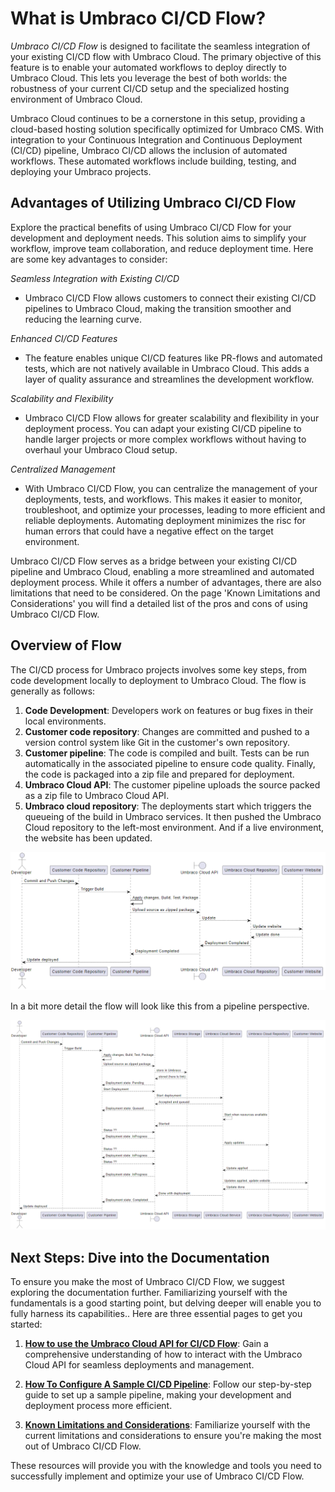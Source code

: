 # What is Umbraco CI/CD Flow?

_Umbraco CI/CD Flow_ is designed to facilitate the seamless integration of your existing CI/CD flow with Umbraco Cloud. The primary objective of this feature is to enable your automated workflows to deploy directly to Umbraco Cloud. This lets you leverage the best of both worlds: the robustness of your current CI/CD setup and the specialized hosting environment of Umbraco Cloud.

Umbraco Cloud continues to be a cornerstone in this setup, providing a cloud-based hosting solution specifically optimized for Umbraco CMS. With integration to your Continuous Integration and Continuous Deployment (CI/CD) pipeline, Umbraco CI/CD allows the inclusion of automated workflows. These automated workflows include building, testing, and deploying your Umbraco projects. 

## Advantages of Utilizing Umbraco CI/CD Flow

Explore the practical benefits of using Umbraco CI/CD Flow for your development and deployment needs. This solution aims to simplify your workflow, improve team collaboration, and reduce deployment time. Here are some key advantages to consider:

_Seamless Integration with Existing CI/CD_
- Umbraco CI/CD Flow allows customers to connect their existing CI/CD pipelines to Umbraco Cloud, making the transition smoother and reducing the learning curve.

_Enhanced CI/CD Features_
- The feature enables unique CI/CD features like PR-flows and automated tests, which are not natively available in Umbraco Cloud. This adds a layer of quality assurance and streamlines the development workflow.

_Scalability and Flexibility_
- Umbraco CI/CD Flow allows for greater scalability and flexibility in your deployment process. You can adapt your existing CI/CD pipeline to handle larger projects or more complex workflows without having to overhaul your Umbraco Cloud setup.

_Centralized Management_
- With Umbraco CI/CD Flow, you can centralize the management of your deployments, tests, and workflows. This makes it easier to monitor, troubleshoot, and optimize your processes, leading to more efficient and reliable deployments. Automating deployment minimizes the risc for human errors that could have a negative effect on the target environment.

Umbraco CI/CD Flow serves as a bridge between your existing CI/CD pipeline and Umbraco Cloud, enabling a more streamlined and automated deployment process. While it offers a number of advantages, there are also limitations that need to be considered. On the page 'Known Limitations and Considerations' you will find a detailed list of the pros and cons of using Umbraco CI/CD Flow.

## Overview of Flow

The CI/CD process for Umbraco projects involves some key steps, from code development locally to deployment to Umbraco Cloud. The flow is generally as follows:

1. **Code Development**: Developers work on features or bug fixes in their local environments.
2. **Customer code repository**: Changes are committed and pushed to a version control system like Git in the customer's own repository.
3. **Customer pipeline**: The code is compiled and built. Tests can be run automatically in the associated pipeline to ensure code quality. Finally, the code is packaged into a zip file and prepared for deployment.
4. **Umbraco Cloud API**: The customer pipeline uploads the source packed as a zip file to Umbraco Cloud API.
5. **Umbraco cloud repository**: The deployments start which triggers the queueing of the build in Umbraco services. It then pushed the Umbraco Cloud repository to the left-most environment. And if a live environment, the website has been updated.

![Basic overview](../../images/NewBasicFlow.png)

In a bit more detail the flow will look like this from a pipeline perspective.

![Detailed overview](../../images/NewAdvancedFlow.png)

## Next Steps: Dive into the Documentation

To ensure you make the most of Umbraco CI/CD Flow, we suggest exploring the documentation further. Familiarizing yourself with the fundamentals is a good starting point, but delving deeper will enable you to fully harness its capabilities.. Here are three essential pages to get you started:

1. **[How to use the Umbraco Cloud API for CI/CD Flow](../umbraco-cicd/UmbracoCloudApi.md)**: Gain a comprehensive understanding of how to interact with the Umbraco Cloud API for seamless deployments and management.

2. **[How To Configure A Sample CI/CD Pipeline](../umbraco-cicd/SampleCiCdPipeline.md)**: Follow our step-by-step guide to set up a sample pipeline, making your development and deployment process more efficient.

3. **[Known Limitations and Considerations](../umbraco-cicd/KnownLimitationsAndConsiderations.md)**: Familiarize yourself with the current limitations and considerations to ensure you're making the most out of Umbraco CI/CD Flow.

These resources will provide you with the knowledge and tools you need to successfully implement and optimize your use of Umbraco CI/CD Flow.

